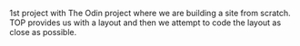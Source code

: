 1st project with The Odin project where we are building a site from scratch. TOP provides us with a layout and then we attempt to code the layout as close as possible.